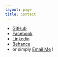 ```yaml
---
layout: page
title: Contact
---
```


* <i class="fa fa-github-square fa-lg"></i> [GitHub](https://github.com/Amit-Tomar)
* <i class="fa fa-facebook-square fa-lg"></i> [Facebook](https://www.facebook.com/agent.napster)
* <i class="fa fa-linkedin-square fa-lg"></i> [Linkedin](https://in.linkedin.com/in/amittomar1)
* <i class="fa fa-behance-square fa-lg"></i> [Behance](https://www.behance.net/amitTomar)
* or simply <i class="fa fa-envelope-o fa-lg"></i>
 [Email Me](mailto:a.tomar@outlook.com) !
